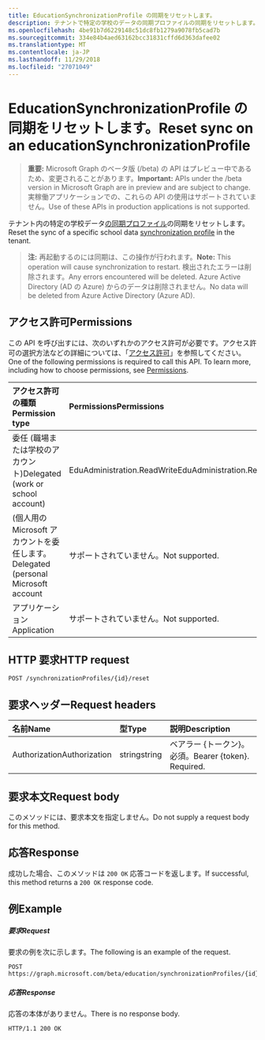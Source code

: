 ```yaml
---
title: EducationSynchronizationProfile の同期をリセットします。
description: テナントで特定の学校のデータの同期プロファイルの同期をリセットします。
ms.openlocfilehash: 4be91b7d6229148c51dc8fb1279a9078fb5cad7b
ms.sourcegitcommit: 334e84b4aed63162bcc31831cffd6d363dafee02
ms.translationtype: MT
ms.contentlocale: ja-JP
ms.lasthandoff: 11/29/2018
ms.locfileid: "27071049"
---
```

# <a name="reset-sync-on-an-educationsynchronizationprofile"></a><span data-ttu-id="6223c-103">EducationSynchronizationProfile の同期をリセットします。</span><span class="sxs-lookup"><span data-stu-id="6223c-103">Reset sync on an educationSynchronizationProfile</span></span>

> <span data-ttu-id="6223c-104">**重要:** Microsoft Graph のベータ版 (/beta) の API はプレビュー中であるため、変更されることがあります。</span><span class="sxs-lookup"><span data-stu-id="6223c-104">**Important:** APIs under the /beta version in Microsoft Graph are in preview and are subject to change.</span></span> <span data-ttu-id="6223c-105">実稼働アプリケーションでの、これらの API の使用はサポートされていません。</span><span class="sxs-lookup"><span data-stu-id="6223c-105">Use of these APIs in production applications is not supported.</span></span>

<span data-ttu-id="6223c-106">テナント内の特定の学校データ[の同期プロファイル](../resources/educationsynchronizationprofile.md)の同期をリセットします。</span><span class="sxs-lookup"><span data-stu-id="6223c-106">Reset the sync of a specific school data [synchronization profile](../resources/educationsynchronizationprofile.md) in the tenant.</span></span>

> <span data-ttu-id="6223c-107">**注:** 再起動するのには同期は、この操作が行われます。</span><span class="sxs-lookup"><span data-stu-id="6223c-107">**Note:** This operation will cause synchronization to restart.</span></span> <span data-ttu-id="6223c-108">検出されたエラーは削除されます。</span><span class="sxs-lookup"><span data-stu-id="6223c-108">Any errors encountered will be deleted.</span></span> <span data-ttu-id="6223c-109">Azure Active Directory (AD の Azure) からのデータは削除されません。</span><span class="sxs-lookup"><span data-stu-id="6223c-109">No data will be deleted from Azure Active Directory (Azure AD).</span></span> 

## <a name="permissions"></a><span data-ttu-id="6223c-110">アクセス許可</span><span class="sxs-lookup"><span data-stu-id="6223c-110">Permissions</span></span>
<span data-ttu-id="6223c-p103">この API を呼び出すには、次のいずれかのアクセス許可が必要です。アクセス許可の選択方法などの詳細については、「[アクセス許可](/graph/permissions-reference)」を参照してください。</span><span class="sxs-lookup"><span data-stu-id="6223c-p103">One of the following permissions is required to call this API. To learn more, including how to choose permissions, see [Permissions](/graph/permissions-reference).</span></span>

| <span data-ttu-id="6223c-113">アクセス許可の種類</span><span class="sxs-lookup"><span data-stu-id="6223c-113">Permission type</span></span> | <span data-ttu-id="6223c-114">Permissions</span><span class="sxs-lookup"><span data-stu-id="6223c-114">Permissions</span></span> |
|:-----------|:----------|
| <span data-ttu-id="6223c-115">委任 (職場または学校のアカウント)</span><span class="sxs-lookup"><span data-stu-id="6223c-115">Delegated (work or school account)</span></span> | <span data-ttu-id="6223c-116">EduAdministration.ReadWrite</span><span class="sxs-lookup"><span data-stu-id="6223c-116">EduAdministration.ReadWrite</span></span> |
|<span data-ttu-id="6223c-117">(個人用の Microsoft アカウントを委任します。</span><span class="sxs-lookup"><span data-stu-id="6223c-117">Delegated (personal Microsoft account</span></span>|<span data-ttu-id="6223c-118">サポートされていません。</span><span class="sxs-lookup"><span data-stu-id="6223c-118">Not supported.</span></span>|
|<span data-ttu-id="6223c-119">アプリケーション</span><span class="sxs-lookup"><span data-stu-id="6223c-119">Application</span></span>|<span data-ttu-id="6223c-120">サポートされていません。</span><span class="sxs-lookup"><span data-stu-id="6223c-120">Not supported.</span></span>|

## <a name="http-request"></a><span data-ttu-id="6223c-121">HTTP 要求</span><span class="sxs-lookup"><span data-stu-id="6223c-121">HTTP request</span></span>
<!-- { "blockType": "ignored" } -->
```http
POST /synchronizationProfiles/{id}/reset
```

## <a name="request-headers"></a><span data-ttu-id="6223c-122">要求ヘッダー</span><span class="sxs-lookup"><span data-stu-id="6223c-122">Request headers</span></span>
| <span data-ttu-id="6223c-123">名前</span><span class="sxs-lookup"><span data-stu-id="6223c-123">Name</span></span>       | <span data-ttu-id="6223c-124">型</span><span class="sxs-lookup"><span data-stu-id="6223c-124">Type</span></span> | <span data-ttu-id="6223c-125">説明</span><span class="sxs-lookup"><span data-stu-id="6223c-125">Description</span></span>|
|:-----------|:------|:----------|
| <span data-ttu-id="6223c-126">Authorization</span><span class="sxs-lookup"><span data-stu-id="6223c-126">Authorization</span></span>  | <span data-ttu-id="6223c-127">string</span><span class="sxs-lookup"><span data-stu-id="6223c-127">string</span></span>  | <span data-ttu-id="6223c-p104">ベアラー {トークン}。必須。</span><span class="sxs-lookup"><span data-stu-id="6223c-p104">Bearer {token}. Required.</span></span>  |

## <a name="request-body"></a><span data-ttu-id="6223c-130">要求本文</span><span class="sxs-lookup"><span data-stu-id="6223c-130">Request body</span></span>
<span data-ttu-id="6223c-131">このメソッドには、要求本文を指定しません。</span><span class="sxs-lookup"><span data-stu-id="6223c-131">Do not supply a request body for this method.</span></span>
## <a name="response"></a><span data-ttu-id="6223c-132">応答</span><span class="sxs-lookup"><span data-stu-id="6223c-132">Response</span></span>
<span data-ttu-id="6223c-133">成功した場合、このメソッドは `200 OK` 応答コードを返します。</span><span class="sxs-lookup"><span data-stu-id="6223c-133">If successful, this method returns a `200 OK` response code.</span></span>

## <a name="example"></a><span data-ttu-id="6223c-134">例</span><span class="sxs-lookup"><span data-stu-id="6223c-134">Example</span></span>
##### <a name="request"></a><span data-ttu-id="6223c-135">要求</span><span class="sxs-lookup"><span data-stu-id="6223c-135">Request</span></span>
<span data-ttu-id="6223c-136">要求の例を次に示します。</span><span class="sxs-lookup"><span data-stu-id="6223c-136">The following is an example of the request.</span></span>
<!-- {
  "blockType": "request",
  "name": "post_educationSynchronizationProfile_reset"
}-->
```http
POST https://graph.microsoft.com/beta/education/synchronizationProfiles/{id}/reset
```

##### <a name="response"></a><span data-ttu-id="6223c-137">応答</span><span class="sxs-lookup"><span data-stu-id="6223c-137">Response</span></span>

<span data-ttu-id="6223c-138">応答の本体がありません。</span><span class="sxs-lookup"><span data-stu-id="6223c-138">There is no response body.</span></span>

<!-- {
  "blockType": "response",
  "name": "post_educationSynchronizationProfile_reset"
}-->
```
HTTP/1.1 200 OK
```
